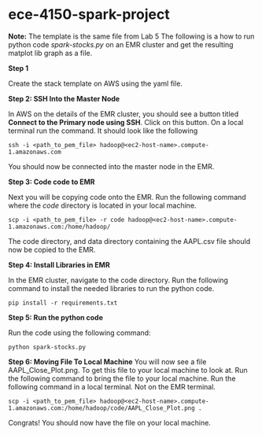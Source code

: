 # ece-4150-spark-project

**Note:** The template is the same file from Lab 5
The following is a how to run python code _spark-stocks.py_ on an EMR cluster and get the resulting matplot lib graph as a file. 

**Step 1**

Create the stack template on AWS using the yaml file. 

**Step 2: SSH Into the Master Node**

In AWS on the details of the EMR cluster, you should see a button titled **Connect to the Primary node using SSH**. Click on this button. On a local terminal run the command. It should look like the following 
```
ssh -i <path_to_pem_file> hadoop@<ec2-host-name>.compute-1.amazonaws.com
```
You should now be connected into the master node in the EMR. 

**Step 3: Code code to EMR**

Next you will be copying code onto the EMR. Run the following command where the _code_ directory is located in your local machine. 
```
scp -i <path_to_pem_file> -r code hadoop@<ec2-host-name>.compute-1.amazonaws.com:/home/hadoop/
```
The code directory, and data directory containing the AAPL.csv file should now be copied to the EMR. 

**Step 4: Install Libraries in EMR**

In the EMR cluster, navigate to the code directory. Run the following command to install the needed libraries to run the python code. 
```
pip install -r requirements.txt
```

**Step 5: Run the python code**

Run the code using the following command:
```
python spark-stocks.py
```

**Step 6: Moving File To Local Machine**
You will now see a file AAPL_Close_Plot.png. To get this file to your local machine to look at. Run the following command to bring the file to your local machine. Run the following command in a local terminal. Not on the EMR terminal. 

```
scp -i <path_to_pem_file> hadoop@<ec2-host-name>.compute-1.amazonaws.com:/home/hadoop/code/AAPL_Close_Plot.png . 
```
Congrats! You should now have the file on your local machine.



